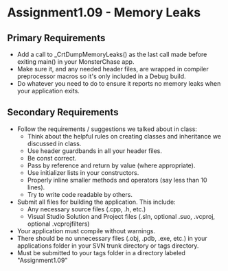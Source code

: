 # Assignment1.09 - Memory Leaks

## Primary Requirements

- Add a call to _CrtDumpMemoryLeaks() as the last call made before exiting main() in your MonsterChase app.
- Make sure it, and any needed header files, are wrapped in compiler preprocessor macros so it's only included in a Debug build.
- Do whatever you need to do to ensure it reports no memory leaks when your application exits.

## Secondary Requirements

- Follow the requirements / suggestions we talked about in class:
  - Think about the helpful rules on creating classes and inheritance we discussed in class.
  - Use header guardbands in all your header files.
  - Be const correct.
  - Pass by reference and return by value (where appropriate).
  - Use initializer lists in your constructors.
  - Properly inline smaller methods and operators (say less than 10 lines).
  - Try to write code readable by others.
- Submit all files for building the application. This include:
  - Any necessary source files (.cpp, .h, etc.)
  - Visual Studio Solution and Project files (.sln, optional .suo, .vcproj, optional .vcprojfilters)
- Your application must compile without warnings.
- There should be no unnecessary files (.obj, .pdb, .exe, etc.) in your applications folder in your SVN trunk directory or tags directory.
- Must be submitted to your tags folder in a directory labeled "Assignment1.09"